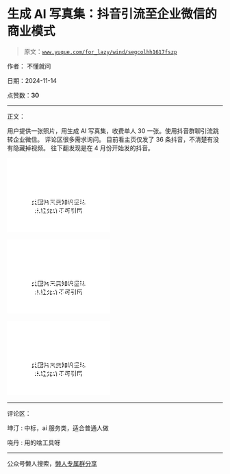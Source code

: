 # 生成 AI 写真集：抖音引流至企业微信的商业模式

> 原文：[`www.yuque.com/for_lazy/wind/segcolhh1617fszp`](https://www.yuque.com/for_lazy/wind/segcolhh1617fszp)

作者： 不懂就问

日期：2024-11-14

点赞数：**30**

* * *

正文：

用户提供一张照片，用生成 AI 写真集，收费单人 30 一张。使用抖音群聊引流跳转企业微信。 评论区很多需求询问。 目前看主页仅发了 36
条抖音，不清楚有没有隐藏掉视频。 往下翻发现是在 4 月份开始发的抖音。

![](img/80faaea068a739961bf12020a89a1d90.png "None")

![](img/e28e8da1c0193897f47ca5d970fef53a.png "None")

![](img/dea631c9de994b6f5279d1ef0a0e298a.png "None")

* * *

评论区：

坤汀 : 中标，ai 服务类，适合普通人做

哓丹 : 用的啥工具呀

* * *

公众号懒人搜索，[懒人专属群分享](https://lazybook.fun/#/blog/group)